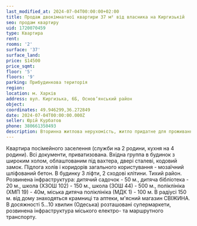 ```yaml
---
last_modified_at: 2024-07-04T00:00:00+02:00
title: Продаж двокімнатної квартири 37 м² від власника на Киргизькій
seo: продам квартиру
uid: 1720070459
type: Квартира
rent:
rooms: '2'
surface: '37'
surface_land:
price: $14500
price_sqmt:
floor: '5'
floors: '9'
parking: Прибудинкова територія
region:
location: м. Харків
address: вул. Киргизька, 6Б, Основ’янський район
object:
coordinates: 49.946299,36.272849
date: 2024-07-04T00:00:00.000Z
seller: Юрій Курбатов
phone: 380661350493
description: Вторинна житлова нерухомість, житло придатне для проживання але потребує ремонту
---
```


Квартира посімейного заселення (служби на 2 родини, кухня на 4 родини). Всі документи, приватизована. Вхідна группа в будинок з широким холом, облаштованим під вахтера, двері сталеві, кодовий замок. Підлога холів і коридорів загального користування - мозаїчний шліфований бетон. В будинку 3 ліфти, 2 сходові клітини. Тихий район. Розвинена інфраструктура: дитячий садочок - 50 м., дитяча бібліотека - 20 м., школа (ХЗОШ 102) - 150 м., школа (ЗОШ 44) - 500 м., поліклініка (ХМП 19) - 40м, міська дитяча поліклініка (МДК 1) - 100 м. В радіусі 150 м. від дому знаходяться крамниці та аптеки, м'ясний магазин СВІЖИНА. В досяжності 5...10 хвилин (Одеська) розташовані супермаркети, розвинена інфраструктура міського електро- та маршрутного транспорту.
